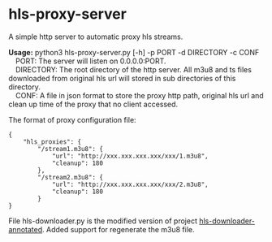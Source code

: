 # hls-proxy-server
A simple http server to automatic proxy hls streams.

**Usage:** python3 hls-proxy-server.py [-h] -p PORT -d DIRECTORY -c CONF</br>
&ensp;&ensp;PORT: The server will listen on 0.0.0.0:PORT.</br>
&ensp;&ensp;DIRECTORY: The root directory of the http server. All m3u8 and ts files downloaded from original hls url will stored in sub directories of this directory.</br>
&ensp;&ensp;CONF: A file in json format to store the proxy http path, original hls url and clean up time of the proxy that no client accessed.</br>

The format of proxy configuration file:
```
{
	"hls_proxies": {
		"/stream1.m3u8": {
			"url": "http://xxx.xxx.xxx.xxx/xxx/1.m3u8",
			"cleanup": 180
		},
		"/stream2.m3u8": {
			"url": "http://xxx.xxx.xxx.xxx/xxx/2.m3u8",
			"cleanup": 180
		}
}
```

File hls-downloader.py is the modified version of project <a href="https://github.com/gh877916059/hls-downloader-annotated" target="_blank">hls-downloader-annotated</a>. Added support for regenerate the m3u8 file.
